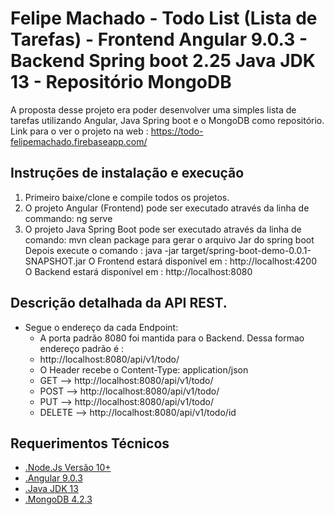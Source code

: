 ﻿# Felipe Machado - Todo List (Lista de Tarefas) - Frontend Angular 9.0.3 - Backend Spring boot 2.25 Java JDK 13 - Repositório MongoDB  
A proposta desse projeto era poder desenvolver uma simples lista de tarefas utilizando Angular, Java Spring boot e o MongoDB como repositório. 
Link para o ver o projeto na web : https://todo-felipemachado.firebaseapp.com/

## Instruções de instalação e execução
1. Primeiro baixe/clone e compile todos os projetos.
2. O projeto Angular (Frontend) pode ser executado através da linha de commando: ng serve
3. O projeto Java Spring Boot pode ser executado através da linha de comando: mvn clean package para gerar o arquivo Jar do spring boot
    Depois execute o comando : java -jar target/spring-boot-demo-0.0.1-SNAPSHOT.jar
    O Frontend estará disponível em : http://localhost:4200
    O Backend estará disponível em : http://localhost:8080    

## Descrição detalhada da API REST.
- Segue o endereço da cada Endpoint: 
  - A porta padrão 8080 foi mantida para o Backend. Dessa formao endereço padrão é : 
  - http://localhost:8080/api/v1/todo/
  - O Header recebe o Content-Type: application/json
  - GET       --> http://localhost:8080/api/v1/todo/
  - POST      --> http://localhost:8080/api/v1/todo/
  - PUT       --> http://localhost:8080/api/v1/todo/
  - DELETE    --> http://localhost:8080/api/v1/todo/id  
  

## Requerimentos Técnicos
 - [.Node.Js Versão 10+](https://nodejs.org/)
 - [.Angular 9.0.3](https://angular.io/)
 - [.Java JDK 13](https://www.oracle.com/java/technologies/javase-jdk13-downloads.html)
 - [.MongoDB 4.2.3](https://www.mongodb.com/download-center/community)